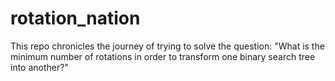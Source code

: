 # rotation_nation
This repo chronicles the journey of trying to solve the question: "What is the minimum number of rotations in order to transform one binary search tree into another?" 
